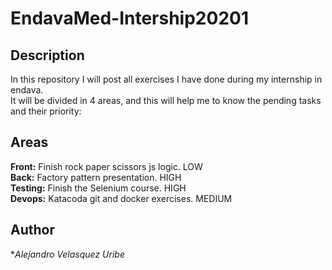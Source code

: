 # EndavaMed-Intership20201
## Description

In this repository I will post all exercises I have done during my internship in endava. <br/>
It will be divided in 4 areas, and this will help me to know the pending tasks and their priority: <br/>

## Areas
**Front:**  Finish rock paper scissors js logic. LOW <br/>
**Back:**  Factory pattern presentation. HIGH <br/>
**Testing:**  Finish the Selenium course. HIGH <br/>
**Devops:**  Katacoda git and docker exercises. MEDIUM <br/>

## Author
**Alejandro Velasquez Uribe*
